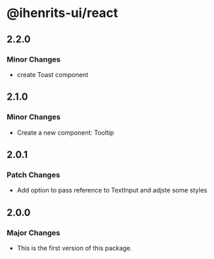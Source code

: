 # @ihenrits-ui/react

## 2.2.0

### Minor Changes

- create Toast component

## 2.1.0

### Minor Changes

- Create a new component: Tooltip

## 2.0.1

### Patch Changes

- Add option to pass reference to TextInput and adjste some styles

## 2.0.0

### Major Changes

- This is the first version of this package.
